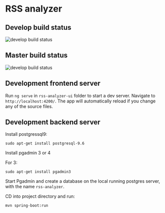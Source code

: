 # RSS analyzer

## Develop build status

![develop build status](https://travis-ci.org/robnn/rss-analyzer.svg?branch=develop)

## Master build status

![develop build status](https://travis-ci.org/robnn/rss-analyzer.svg?branch=master)

## Development frontend server

Run `ng serve` in `rss-analyzer-ui` folder to start a dev server. Navigate to `http://localhost:4200/`. The app will automatically reload if you change any of the source files.

## Development backend server

Install postgressql9:

`sudo apt-get install postgresql-9.6`

Install pgadmin 3 or 4

For 3:

`sudo apt-get install pgadmin3`

Start Pgadmin and create a database on the local running postgres server, with the name `rss-analyzer`.

CD into project directory and run:

`mvn spring-boot:run`